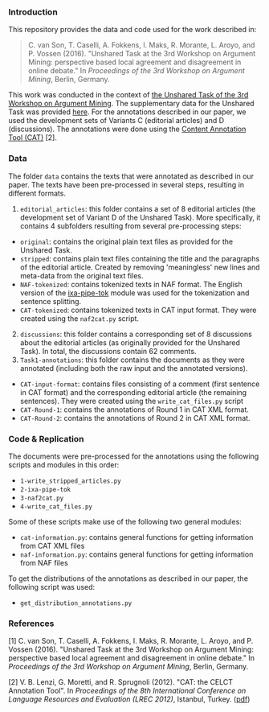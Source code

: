 
### Introduction
This repository provides the data and code used for the work described in:

> C. van Son, T. Caselli, A. Fokkens, I. Maks, R. Morante, L. Aroyo, and P. Vossen (2016). "Unshared Task at the 3rd Workshop on Argument Mining: perspective based local agreement and disagreement in online debate." In *Proceedings of the 3rd Workshop on Argument Mining*, Berlin, Germany.

This work was conducted in the context of [the Unshared Task of the 3rd Workshop on Argument Mining](http://argmining2016.arg.tech/index.php/home/call-for-papers/unshared-task/). The supplementary data for the Unshared Task was provided [here]( https://github.com/UKPLab/argmin2016-unshared-task). For the annotations described in our paper, we used the development sets of Variants C (editorial articles) and D (discussions). The annotations were done using the [Content Annotation Tool (CAT)](https://dh.fbk.eu/resources/cat-content-annotation-tool) [2].

### Data
The folder `data` contains the texts that were annotated as described in our paper. The texts have been pre-processed in several steps, resulting in different formats.

1. `editorial_articles`: this folder contains a set of 8 editorial articles (the development set of Variant D of the Unshared Task). More specifically, it contains 4 subfolders resulting from several pre-processing steps:
  * `original`: contains the original plain text files as provided for the Unshared Task.
  * `stripped`: contains plain text files containing the title and the paragraphs of the editorial article. Created by removing 'meaningless' new lines and meta-data from the original text files.
  * `NAF-tokenized`: contains tokenized texts in NAF format. The English version of the  [ixa-pipe-tok](https://github.com/ixa-ehu/ixa-pipe-tok) module was used for the tokenization and sentence splitting.
  * `CAT-tokenized`: contains tokenized texts in CAT input format. They were created using the `naf2cat.py` script.
2. `discussions`: this folder contains a corresponding set of 8 discussions about the editorial articles (as originally provided for the Unshared Task). In total, the discussions contain 62 comments.
3. `Task1-annotations`: this folder contains the documents as they were annotated (including both the raw input and the annotated versions).
  * `CAT-input-format`: contains files consisting of a comment (first sentence  in CAT format) and the corresponding editorial article (the remaining sentences). They were created using the `write_cat_files.py` script
  * `CAT-Round-1`: contains the annotations of Round 1 in CAT XML format.
  * `CAT-Round-2`: contains the annotations of Round 2 in CAT XML format.

### Code & Replication

The documents were pre-processed for the annotations using the following scripts and modules in this order:

* `1-write_stripped_articles.py`
* `2-ixa-pipe-tok`
* `3-naf2cat.py`
* `4-write_cat_files.py`

Some of these scripts make use of the following two general modules:

* `cat-information.py`: contains general functions for getting information from CAT XML files
* `naf-information.py`: contains general functions for getting information from NAF files

To get the distributions of the annotations as described in our paper, the following script was used:
* `get_distribution_annotations.py`




### References
 [1] C. van Son, T. Caselli, A. Fokkens, I. Maks, R. Morante, L. Aroyo, and P. Vossen (2016). "Unshared Task at the 3rd Workshop on Argument Mining: perspective based local agreement and disagreement in online debate." In *Proceedings of the 3rd Workshop on Argument Mining*, Berlin, Germany.

 [2] V. B. Lenzi, G. Moretti, and R. Sprugnoli (2012). "CAT: the CELCT Annotation Tool". In *Proceedings of the 8th International Conference on Language Resources and Evaluation (LREC 2012)*, Istanbul, Turkey. ([pdf](http://www.lrec-conf.org/proceedings/lrec2012/pdf/216_Paper.pdf))
